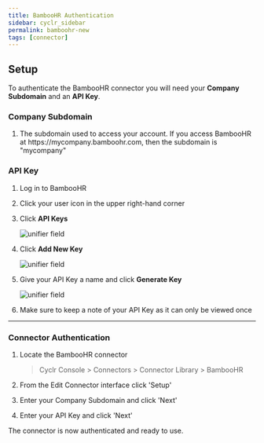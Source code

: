 ```yaml
---
title: BambooHR Authentication
sidebar: cyclr_sidebar
permalink: bamboohr-new
tags: [connector]
---
```


## Setup

To authenticate the BambooHR connector you will need your **Company Subdomain** and an **API Key**.

### Company Subdomain

1. The subdomain used to access your account. If you access BambooHR at https://<span>mycompany.</span>bamboohr<span>.com</span>, then the subdomain is "mycompany"

### API Key

1. Log in to BambooHR
2. Click your user icon in the upper right-hand corner
3. Click **API Keys**

   ![unifier field](./images/bamboohr_1.png)
   
4. Click **Add New Key**

   ![unifier field](./images/bamboohr_2.png)
   
5. Give your API Key a name and click **Generate Key**

   ![unifier field](./images/bamboohr_3.png)
   
6. Make sure to keep a note of your API Key as it can only be viewed once

---

### Connector Authentication

1. Locate the BambooHR connector

   > Cyclr Console > Connectors > Connector Library > BambooHR

2. From the Edit Connector interface click 'Setup'

3. Enter your Company Subdomain and click 'Next'

4. Enter your API Key and click 'Next'

The connector is now authenticated and ready to use.
